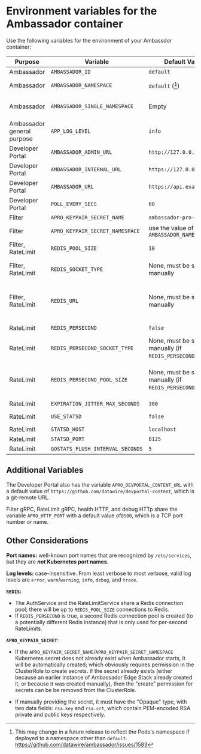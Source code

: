 # Environment variables for the Ambassador container

Use the following variables for the environment of your Ambassdor container:

| Purpose                    | Variable                         | Default Value                                     | Value type                                                                    |
|----------------------------|----------------------------------|---------------------------------------------------|-------------------------------------------------------------------------------|
| Ambassador                 | `AMBASSADOR_ID`                  | `default`                                         | Plain string                                                                  |
| Ambassador                 | `AMBASSADOR_NAMESPACE`           | `default` ([^1])                                  | Kubernetes namespace                                                          |
| Ambassador                 | `AMBASSADOR_SINGLE_NAMESPACE`    | Empty                                             | Boolean; non-empty=true, empty=false                                          |
| Ambassador general purpose | `APP_LOG_LEVEL`                  | `info`                                            | Log level                                                                     |
| Developer Portal           | `AMBASSADOR_ADMIN_URL`           | `http://127.0.0.1:8877`                           | URL                                                                           |
| Developer Portal           | `AMBASSADOR_INTERNAL_URL`        | `https://127.0.0.1:8443`                          | URL                                                                           |
| Developer Portal           | `AMBASSADOR_URL`                 | `https://api.example.com`                         | URL                                                                           |
| Developer Portal           | `POLL_EVERY_SECS`                | `60`                                              | Integer                                                                       |
| Filter                     | `APRO_KEYPAIR_SECRET_NAME`       | `ambassador-pro-keypair`                          | Kubernetes name                                                               |
| Filter                     | `APRO_KEYPAIR_SECRET_NAMESPACE`  | use the value of `AMBASSADOR_NAMESPACE`           | Kubernetes namespace                                                          |
| Filter, RateLimit          | `REDIS_POOL_SIZE`                | `10`                                              | Integer                                                                       |
| Filter, RateLimit          | `REDIS_SOCKET_TYPE`              | None, must be set manually                        | Go network such as `tcp` or `unix`; see [Go `net.Dial`][]                     |
| Filter, RateLimit          | `REDIS_URL`                      | None, must be set manually                        | Go network address; for TCP this is a `host:port` pair; see [Go `net.Dial`][] |
| RateLimit                  | `REDIS_PERSECOND`                | `false`                                           | Boolean; [Go `strconv.ParseBool`][]                                           |
| RateLimit                  | `REDIS_PERSECOND_SOCKET_TYPE`    | None, must be set manually (if `REDIS_PERSECOND`) | Go network such as `tcp` or `unix`; see [Go `net.Dial`][]                     |
| RateLimit                  | `REDIS_PERSECOND_POOL_SIZE`      | None, must be set manually (if `REDIS_PERSECOND`) | Go network address; for TCP this is a `host:port` pair; see [Go `net.Dial`][] |
| RateLimit                  | `EXPIRATION_JITTER_MAX_SECONDS`  | `300`                                             | Integer                                                                       |
| RateLimit                  | `USE_STATSD`                     | `false`                                           | Boolean; [Go `strconv.ParseBool`][]                                           |
| RateLimit                  | `STATSD_HOST`                    | `localhost`                                       | Hostname                                                                      |
| RateLimit                  | `STATSD_PORT`                    | `8125`                                            | Integer                                                                       |
| RateLimit                  | `GOSTATS_FLUSH_INTERVAL_SECONDS` | `5`                                               | Integer                                                                       |

<!--

  Intentionally omit `RLS_RUNTIME_DIR` from the above table; it exists
  for development purposes and isn't meant to be set by end users.

-->

## Additional Variables

The Developer Portal also has the variable `APRO_DEVPORTAL_CONTENT_URL`  with a default value of `https://github.com/datawire/devportal-content`, which is a git-remote URL.

Filter gRPC, RateLimit gRPC, health HTTP, and debug HTTp share the variable `APRO_HTTP_PORT` with a default value of`8500`, which is a TCP port number or name.

## Other Considerations

**Port names:** well-known port names that are recognized by `/etc/services`, but they are ***not* Kubernetes port names.**

**Log levels:** case-insensitive. From least verbose to most verbose, valid log levels are `error`, `warn`/`warning`, `info`, `debug`, and `trace`.

**`REDIS`:**

* The AuthService and the RateLimitService share a Redis connection pool; there will be up to `REDIS_POOL_SIZE` connections to Redis.
* If `REDIS_PERSECOND` is true, a second Redis connection pool is created (to a potentially different Redis instance) that is only used for per-second RateLimits.


**`APRO_KEYPAIR_SECRET`**:

* If the `APRO_KEYPAIR_SECRET_NAME`/`APRO_KEYPAIR_SECRET_NAMESPACE` Kubernetes secret does not already exist when Ambassador  starts, it will be automatically created; which obviously requires permission in the ClusterRole to create secrets. If the secret already exists (either because an earlier instance of Ambassador Edge Stack already created it, or because it was created manually), then the "create" permission for secrets can be be removed from the ClusterRole. 

* If manually providing the secret, it must have the "Opaque" type, with two data fields: `rsa.key` and `rsa.crt`, which contain PEM-encoded RSA private and public keys respectively.


[^1]: This may change in a future release to reflect the Pods's
    namespace if deployed to a namespace other than `default`.
    https://github.com/datawire/ambassador/issues/1583

[Go `net.Dial`]: https://golang.org/pkg/net/#Dial
[Go `strconv.ParseBool`]: https://golang.org/pkg/strconv/#ParseBool
